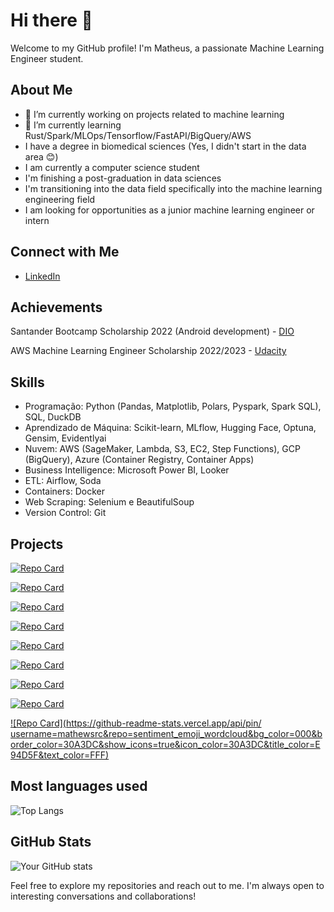 # Hi there 👋

Welcome to my GitHub profile! I'm Matheus, a passionate Machine Learning Engineer student. 

## About Me

- 🔭 I’m currently working on projects related to machine learning
- 🌱 I’m currently learning Rust/Spark/MLOps/Tensorflow/FastAPI/BigQuery/AWS
- I have a degree in biomedical sciences (Yes, I didn't start in the data area 😊)
- I am currently a computer science student
- I'm finishing a post-graduation in data sciences
- I'm transitioning into the data field specifically into the machine learning engineering field
- I am looking for opportunities as a junior machine learning engineer or intern

## Connect with Me

- [LinkedIn](https://www.linkedin.com/in/matheusrc)

## Achievements

Santander Bootcamp Scholarship 2022 (Android development) - [DIO](https://www.dio.me/en)

AWS Machine Learning Engineer Scholarship 2022/2023 - [Udacity](https://www.udacity.com/)

## Skills

- Programação: Python (Pandas, Matplotlib, Polars, Pyspark, Spark SQL), SQL, DuckDB
- Aprendizado de Máquina: Scikit-learn, MLflow, Hugging Face, Optuna, Gensim, Evidentlyai
- Nuvem: AWS (SageMaker, Lambda, S3, EC2, Step Functions), GCP (BigQuery), Azure (Container Registry, Container Apps)
- Business Intelligence: Microsoft Power BI, Looker
- ETL: Airflow, Soda
- Containers: Docker
- Web Scraping: Selenium e BeautifulSoup
- Version Control: Git

## Projects

[![Repo Card](https://github-readme-stats.vercel.app/api/pin/?username=mathewsrc&repo=ETL-Chicago-Cafe-Permits&bg_color=000&border_color=30A3DC&show_icons=true&icon_color=30A3DC&title_color=E94D5F&text_color=FFF)](https://github.com/mathewsrc/ETL-Chicago-Cafe-Permits)

[![Repo Card](https://github-readme-stats.vercel.app/api/pin/?username=mathewsrc&repo=Operationalizing-an-AWS-ML-Project&bg_color=000&border_color=30A3DC&show_icons=true&icon_color=30A3DC&title_color=E94D5F&text_color=FFF)](https://github.com/mathewsrc/Operationalizing-an-AWS-ML-Project)

[![Repo Card](https://github-readme-stats.vercel.app/api/pin/?username=mathewsrc&repo=azure-container-app-with-hugging-face&bg_color=000&border_color=30A3DC&show_icons=true&icon_color=30A3DC&title_color=E94D5F&text_color=FFF)](https://github.com/mathewsrc/azure-container-app-with-hugging-face)

[![Repo Card](https://github-readme-stats.vercel.app/api/pin/?username=mathewsrc&repo=Topic-Modeling-Reclame-Aqui&bg_color=000&border_color=30A3DC&show_icons=true&icon_color=30A3DC&title_color=E94D5F&text_color=FFF)](https://github.com/mathewsrc/Topic-Modeling-Reclame-Aqui)

[![Repo Card](https://github-readme-stats.vercel.app/api/pin/?username=mathewsrc&repo=Operationalizing-an-AWS-ML-Project&bg_color=000&border_color=30A3DC&show_icons=true&icon_color=30A3DC&title_color=E94D5F&text_color=FFF)](https://github.com/mathewsrc/Operationalizing-an-AWS-ML-Project)

[![Repo Card](https://github-readme-stats.vercel.app/api/pin/?username=mathewsrc&repo=AWS-Machine-Learning-Engineer-Capstone&bg_color=000&border_color=30A3DC&show_icons=true&icon_color=30A3DC&title_color=E94D5F&text_color=FFF)](https://github.com/mathewsrc/AWS-Machine-Learning-Engineer-Capstone)

[![Repo Card](https://github-readme-stats.vercel.app/api/pin/?username=mathewsrc&repo=Fine-Tuning-Pretrained-Image-Classification-Model-with-AWS-SageMaker-and-TensorFlow&bg_color=000&border_color=30A3DC&show_icons=true&icon_color=30A3DC&title_color=E94D5F&text_color=FFF)](https://github.com/mathewsrc/Fine-Tuning-Pretrained-Image-Classification-Model-with-AWS-SageMaker-and-TensorFlow)

[![Repo Card](https://github-readme-stats.vercel.app/api/pin/?username=mathewsrc&repo=machine-failure-prediction&bg_color=000&border_color=30A3DC&show_icons=true&icon_color=30A3DC&title_color=E94D5F&text_color=FFF)](https://github.com/mathewsrc/machine-failure-prediction)

[![Repo Card](https://github-readme-stats.vercel.app/api/pin/ username=mathewsrc&repo=sentiment_emoji_wordcloud&bg_color=000&border_color=30A3DC&show_icons=true&icon_color=30A3DC&title_color=E94D5F&text_color=FFF)](https://github.com/mathewsrc/sentiment_emoji_wordcloud)


## Most languages used

![Top Langs](https://github-readme-stats-git-masterrstaa-rickstaa.vercel.app/api/top-langs/?username=mathewsrc&layout=compact&bg_color=000&border_color=30A3DC&title_color=E94D5F&text_color=FFF)


## GitHub Stats

![Your GitHub stats](https://github-readme-stats.vercel.app/api?username=mathewsrc&show_icons=true&theme=radical&langs_count=5&hide_title=true)


Feel free to explore my repositories and reach out to me. I'm always open to interesting conversations and collaborations!
